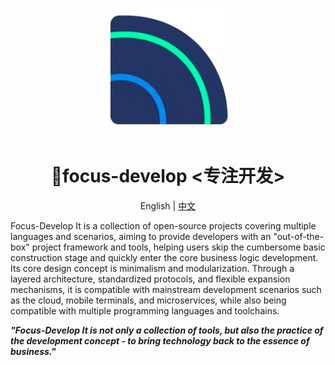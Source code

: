 # <p align="center"><img src="./资源/logo.png" width="200"></p>

<h1 align="center">👋focus-develop <专注开发></h1>

<p align="center">English | <a href="README.md">中文</a></p>

Focus-Develop
It is a collection of open-source projects covering multiple languages and scenarios, aiming to provide developers with
an "out-of-the-box" project framework and tools, helping users skip the cumbersome basic construction stage and quickly
enter the core business logic development. Its core design concept is minimalism and modularization. Through a layered
architecture, standardized protocols, and flexible expansion mechanisms, it is compatible with mainstream development
scenarios such as the cloud, mobile terminals, and microservices, while also being compatible with multiple programming
languages and toolchains.

***"Focus-Develop It is not only a collection of tools, but also the practice of the development concept - to bring
technology back to the essence of business."***
